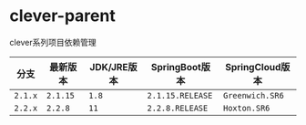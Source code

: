 # clever-parent

clever系列项目依赖管理

| **分支** | **最新版本** | **JDK/JRE版本** | **SpringBoot版本** | **SpringCloud版本** |
| ------------ | ------------ | ------------ | ------------ | ------------ |
| `2.1.x` | `2.1.15` | `1.8` | `2.1.15.RELEASE` | `Greenwich.SR6` |
| `2.2.x` | `2.2.8` | `11` | `2.2.8.RELEASE` | `Hoxton.SR6` |